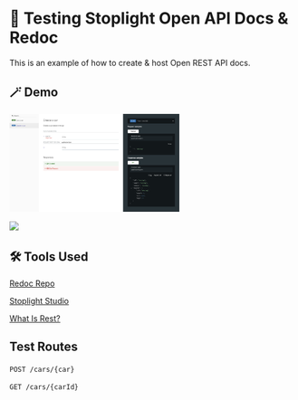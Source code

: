 # 📝 Testing Stoplight Open API Docs & Redoc

This is an example of how to create & host Open REST API docs.

## 🪄 Demo

<img width="300" src="https://raw.githubusercontent.com/adamcurzon/testing-stoplight/master/images/preview.png" /><br>


[<img src='https://img.shields.io/badge/Preview_On_Github-37a779?style=for-the-badge'>](https://adamcurzon.github.io/testing-stoplight)

## 🛠️ Tools Used

[Redoc Repo](https://github.com/Redocly/redoc)

[Stoplight Studio](https://github.com/stoplightio/studio/releases)

[What Is Rest?](https://www.codecademy.com/article/what-is-rest)

## Test Routes

```POST /cars/{car}```

```GET /cars/{carId}```